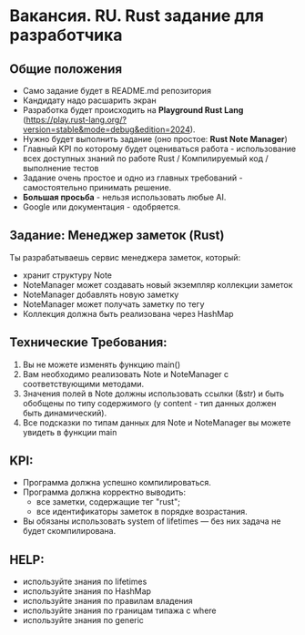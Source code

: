 # Вакансия. RU. Rust задание для разработчика

## Общие положения
- Cамо задание будет в README.md репозитория
- Кандидату надо расшарить экран
- Разработка будет происходить на **Playground Rust Lang** (https://play.rust-lang.org/?version=stable&mode=debug&edition=2024). 
- Нужно будет выполнить задание (оно простое: **Rust Note Manager**)
- Главный KPI по которому будет оцениваться работа - использование всех доступных знаний по работе Rust / Компилируемый код / выполнение тестов
- Задание очень простое и одно из главных требований - самостоятельно принимать решение.
- **Большая просьба** - нельзя использовать любые AI. 
- Google или документация - одобряется.

## Задание: Менеджер заметок (Rust)
Ты разрабатываешь сервис менеджера заметок, который:
- хранит структуру Note  
- NoteManager может создавать новый экземпляр коллекции заметок
- NoteManager добавлять новую заметку
- NoteManager может получать заметку по тегу
- Коллекция должна быть реализована через HashMap

## Технические Требования:
1. Вы не можете изменять функцию main()
2. Вам необходимо реализовать Note и NoteManager с соответствующими методами.
3. Значения полей в Note должны использовать ссылки (&str) и быть обобщены по типу содержимого (у content - тип данных должен быть динамический).
4. Все подсказки по типам данных для Note и NoteManager вы можете увидеть в функции main

## KPI:
- Программа должна успешно компилироваться.
- Программа должна корректно выводить:
    - все заметки, содержащие тег "rust";
    - все идентификаторы заметок в порядке возрастания.
- Вы обязаны использовать system of lifetimes — без них задача не будет скомпилирована.

## HELP: 
- используйте знания по lifetimes
- используйте знания по HashMap
- используйте знания по правилам владения
- используйте знания по границам типажа с where
- используйте знания по generic